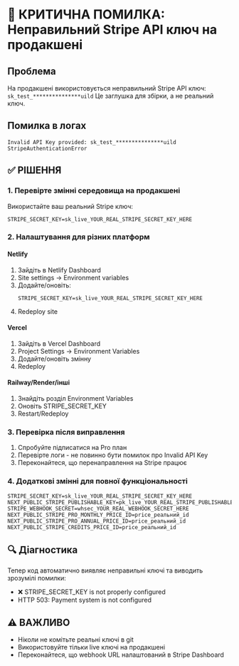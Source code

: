 # 🚨 КРИТИЧНА ПОМИЛКА: Неправильний Stripe API ключ на продакшені

## Проблема
На продакшені використовується неправильний Stripe API ключ: `sk_test_***************uild`
Це заглушка для збірки, а не реальний ключ.

## Помилка в логах
```
Invalid API Key provided: sk_test_***************uild
StripeAuthenticationError
```

## ✅ РІШЕННЯ

### 1. Перевірте змінні середовища на продакшені
Використайте ваш реальний Stripe ключ:
```
STRIPE_SECRET_KEY=sk_live_YOUR_REAL_STRIPE_SECRET_KEY_HERE
```

### 2. Налаштування для різних платформ

#### Netlify
1. Зайдіть в Netlify Dashboard
2. Site settings → Environment variables
3. Додайте/оновіть:
   ```
   STRIPE_SECRET_KEY=sk_live_YOUR_REAL_STRIPE_SECRET_KEY_HERE
   ```
4. Redeploy site

#### Vercel
1. Зайдіть в Vercel Dashboard
2. Project Settings → Environment Variables
3. Додайте/оновіть змінну
4. Redeploy

#### Railway/Render/інші
1. Знайдіть розділ Environment Variables
2. Оновіть STRIPE_SECRET_KEY
3. Restart/Redeploy

### 3. Перевірка після виправлення
1. Спробуйте підписатися на Pro план
2. Перевірте логи - не повинно бути помилок про Invalid API Key
3. Переконайтеся, що перенаправлення на Stripe працює

### 4. Додаткові змінні для повної функціональності
```
STRIPE_SECRET_KEY=sk_live_YOUR_REAL_STRIPE_SECRET_KEY_HERE
NEXT_PUBLIC_STRIPE_PUBLISHABLE_KEY=pk_live_YOUR_REAL_STRIPE_PUBLISHABLE_KEY_HERE
STRIPE_WEBHOOK_SECRET=whsec_YOUR_REAL_WEBHOOK_SECRET_HERE
NEXT_PUBLIC_STRIPE_PRO_MONTHLY_PRICE_ID=price_реальний_id
NEXT_PUBLIC_STRIPE_PRO_ANNUAL_PRICE_ID=price_реальний_id
NEXT_PUBLIC_STRIPE_CREDITS_PRICE_ID=price_реальний_id
```

## 🔍 Діагностика
Тепер код автоматично виявляє неправильні ключі та виводить зрозумілі помилки:
- ❌ STRIPE_SECRET_KEY is not properly configured
- HTTP 503: Payment system is not configured

## ⚠️ ВАЖЛИВО
- Ніколи не комітьте реальні ключі в git
- Використовуйте тільки live ключі на продакшені
- Переконайтеся, що webhook URL налаштований в Stripe Dashboard
